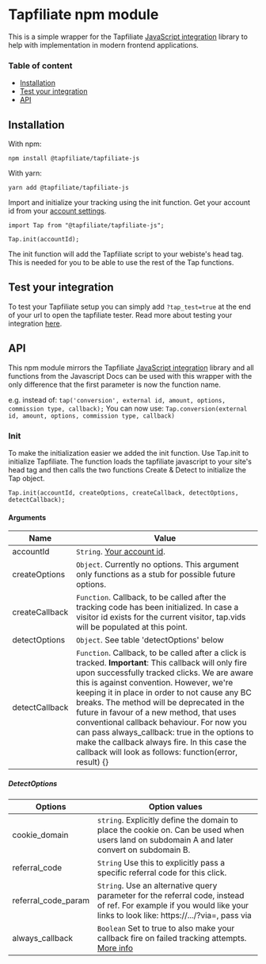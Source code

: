 # Tapfiliate npm module

This is a simple wrapper for the Tapfiliate [JavaScript integration](https://tapfiliate.com/docs/javascript/) library to help with implementation in modern frontend applications.

### Table of content

- [Installation](#installation)
- [Test your integration](#test-your-integration)
- [API](#api)

## Installation

With npm:

`npm install @tapfiliate/tapfiliate-js`

With yarn:

`yarn add @tapfiliate/tapfiliate-js`

Import and initialize your tracking using the init function. Get your account id from your [account settings](https://support.tapfiliate.com/en/articles/1353356-your-account-id).

`import Tap from "@tapfiliate/tapfiliate-js";`

`Tap.init(accountId);`

The init function will add the Tapfiliate script to your webiste's head tag. This is needed for you to be able to use the rest of the Tap functions.

## Test your integration

To test your Tapfiliate setup you can simply add `?tap_test=true` at the end of your url to open the tapfiliate tester.
Read more about testing your integration [here](https://support.tapfiliate.com/en/articles/1918010-test-your-integration).

## API

This npm module mirrors the Tapfiliate [JavaScript integration](https://tapfiliate.com/docs/javascript/) library and all functions from the Javascript Docs can be used with this wrapper with the only difference that the first parameter is now the function name.

e.g. instead of:
`tap('conversion', external id, amount, options, commission type, callback);`
You can now use:
`Tap.conversion(external id, amount, options, commission type, callback)`

### Init

To make the initialization easier we added the init function. Use Tap.init to initialize Tapfiliate. The function loads the tapfiliate javascript to your site's head tag and then calls the two functions Create & Detect to initialize the Tap object.

`Tap.init(accountId, createOptions, createCallback, detectOptions, detectCallback);`

#### Arguments

| Name           | Value                                                                                                                                                                                                                                                                                                                                                                                                                                                                                                                                                |
| -------------- | ---------------------------------------------------------------------------------------------------------------------------------------------------------------------------------------------------------------------------------------------------------------------------------------------------------------------------------------------------------------------------------------------------------------------------------------------------------------------------------------------------------------------------------------------------- |
| accountId      | `String`. [Your account id](https://support.tapfiliate.com/en/articles/1353356-your-account-id).                                                                                                                                                                                                                                                                                                                                                                                                                                                     |
| createOptions  | `Object`. Currently no options. This argument only functions as a stub for possible future options.                                                                                                                                                                                                                                                                                                                                                                                                                                                  |
| createCallback | `Function`. Callback, to be called after the tracking code has been initialized. In case a visitor id exists for the current visitor, tap.vids will be populated at this point.                                                                                                                                                                                                                                                                                                                                                                      |
| detectOptions  | `Object`. See table 'detectOptions' below                                                                                                                                                                                                                                                                                                                                                                                                                                                                                                            |
| detectCallback | `Function`. Callback, to be called after a click is tracked. **Important**: This callback will only fire upon successfully tracked clicks. We are aware this is against convention. However, we're keeping it in place in order to not cause any BC breaks. The method will be deprecated in the future in favour of a new method, that uses conventional callback behaviour. For now you can pass always_callback: true in the options to make the callback always fire. In this case the callback will look as follows: function(error, result) {} |

##### DetectOptions

| Options             | Option values                                                                                                                                                          |
| ------------------- | ---------------------------------------------------------------------------------------------------------------------------------------------------------------------- |
| cookie_domain       | `string`. Explicitly define the domain to place the cookie on. Can be used when users land on subdomain A and later convert on subdomain B.                            |
| referral_code       | `String` Use this to explicitly pass a specific referral code for this click.                                                                                          |
| referral_code_param | `String`. Use an alternative query parameter for the referral code, instead of ref. For example if you would like your links to look like: https://.../?via=, pass via |
| always_callback     | `Boolean` Set to true to also make your callback fire on failed tracking attempts. [More info](https://tapfiliate.com/docs/javascript/#detect-callback)                |
